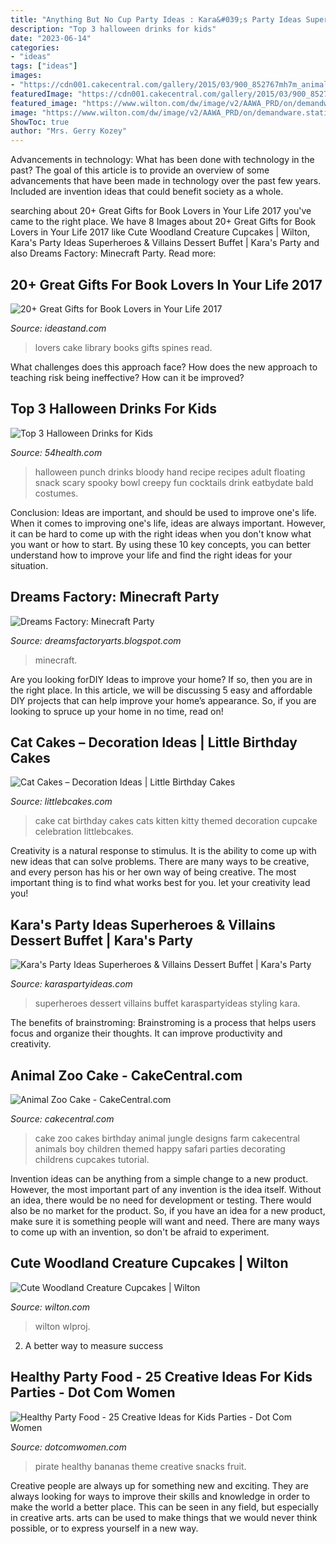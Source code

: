 ```yaml
---
title: "Anything But No Cup Party Ideas : Kara&#039;s Party Ideas Superheroes &amp; Villains Dessert Buffet"
description: "Top 3 halloween drinks for kids"
date: "2023-06-14"
categories:
- "ideas"
tags: ["ideas"]
images:
- "https://cdn001.cakecentral.com/gallery/2015/03/900_852767mh7m_animal-zoo-cake.jpg"
featuredImage: "https://cdn001.cakecentral.com/gallery/2015/03/900_852767mh7m_animal-zoo-cake.jpg"
featured_image: "https://www.wilton.com/dw/image/v2/AAWA_PRD/on/demandware.static/-/Sites-wilton-project-master/default/dwc2b63fd4/images/project/WLPROJ-9465/Woodland_Cupcakes_Porcupine_.jpg?sw=1440&amp;sh=750&amp;sm=fit"
image: "https://www.wilton.com/dw/image/v2/AAWA_PRD/on/demandware.static/-/Sites-wilton-project-master/default/dwc2b63fd4/images/project/WLPROJ-9465/Woodland_Cupcakes_Porcupine_.jpg?sw=1440&amp;sh=750&amp;sm=fit"
ShowToc: true
author: "Mrs. Gerry Kozey"
---
```



Advancements in technology: What has been done with technology in the past?
The goal of this article is to provide an overview of some advancements that have been made in technology over the past few years. Included are invention ideas that could benefit society as a whole.

	

		
searching about 20+ Great Gifts for Book Lovers in Your Life 2017 you've came to the right place. We have 8 Images about 20+ Great Gifts for Book Lovers in Your Life 2017 like Cute Woodland Creature Cupcakes | Wilton, Kara&#039;s Party Ideas Superheroes &amp; Villains Dessert Buffet | Kara&#039;s Party and also Dreams Factory: Minecraft Party. Read more:
		
    
## 20+ Great Gifts For Book Lovers In Your Life 2017

<img loading=lazy src="https://ideastand.com/wp-content/uploads/2015/11/gifts-for-book-lovers/6-gifts-for-book-lovers.jpg" onerror="this.onerror=null;this.src='https://tse3.mm.bing.net/th?id=OIP.ea7KFJ49Oh6Pq_OuhfN53AHaLG&amp;pid=15.1';" alt="20+ Great Gifts for Book Lovers in Your Life 2017">

_Source: ideastand.com_

>lovers cake library books gifts spines read. 

	

What challenges does this approach face?
How does the new approach to teaching risk being ineffective? How can it be improved?

    
## Top 3 Halloween Drinks For Kids

<img loading=lazy src="https://54health.com/images/2014/08/Bloody-Punch-with-a-floating-hand.jpg" onerror="this.onerror=null;this.src='https://tse3.mm.bing.net/th?id=OIP.rO2Sh2zbpfLUk1foq7bTxgAAAA&amp;pid=15.1';" alt="Top 3 Halloween Drinks for Kids">

_Source: 54health.com_

>halloween punch drinks bloody hand recipe recipes adult floating snack scary spooky bowl creepy fun cocktails drink eatbydate bald costumes. 

	

Conclusion: Ideas are important, and should be used to improve one's life.
When it comes to improving one's life, ideas are always important. However, it can be hard to come up with the right ideas when you don't know what you want or how to start. By using these 10 key concepts, you can better understand how to improve your life and find the right ideas for your situation.

    
## Dreams Factory: Minecraft Party

<img loading=lazy src="http://2.bp.blogspot.com/-Nzy522soJLo/VI5CG4sYHXI/AAAAAAAABbs/e9NG8tMvtvg/s1600/PC020854.JPG" onerror="this.onerror=null;this.src='https://tse3.mm.bing.net/th?id=OIP._Mn9FBudSvvYc1gUm0uOQgHaJ4&amp;pid=15.1';" alt="Dreams Factory: Minecraft Party">

_Source: dreamsfactoryarts.blogspot.com_

>minecraft. 

	

Are you looking forDIY Ideas to improve your home? If so, then you are in the right place. In this article, we will be discussing 5 easy and affordable DIY projects that can help improve your home’s appearance. So, if you are looking to spruce up your home in no time, read on!

    
## Cat Cakes – Decoration Ideas | Little Birthday Cakes

<img loading=lazy src="https://www.littlebcakes.com/wp-content/uploads/2014/01/Cat-Birthday-Cake.png" onerror="this.onerror=null;this.src='https://tse3.mm.bing.net/th?id=OIP.sM53cHVsaajfUOmN8QJ2hgHaGR&amp;pid=15.1';" alt="Cat Cakes – Decoration Ideas | Little Birthday Cakes">

_Source: littlebcakes.com_

>cake cat birthday cakes cats kitten kitty themed decoration cupcake celebration littlebcakes. 

	

Creativity is a natural response to stimulus. It is the ability to come up with new ideas that can solve problems. There are many ways to be creative, and every person has his or her own way of being creative. The most important thing is to find what works best for you. let your creativity lead you!

    
## Kara&#039;s Party Ideas Superheroes &amp; Villains Dessert Buffet | Kara&#039;s Party

<img loading=lazy src="https://karaspartyideas.com/wp-content/uploads/2016/06/Superheroes-Villains-Dessert-Buffet-via-Karas-Party-Ideas-KarasPartyIdeas.com14.jpg" onerror="this.onerror=null;this.src='https://tse1.mm.bing.net/th?id=OIP.0XM0tR07AnEk4yjkushUHgHaLH&amp;pid=15.1';" alt="Kara&#039;s Party Ideas Superheroes &amp; Villains Dessert Buffet | Kara&#039;s Party">

_Source: karaspartyideas.com_

>superheroes dessert villains buffet karaspartyideas styling kara. 

	

The benefits of brainstroming:
Brainstroming is a process that helps users focus and organize their thoughts. It can improve productivity and creativity.

    
## Animal Zoo Cake - CakeCentral.com

<img loading=lazy src="https://cdn001.cakecentral.com/gallery/2015/03/900_852767mh7m_animal-zoo-cake.jpg" onerror="this.onerror=null;this.src='https://tse3.mm.bing.net/th?id=OIP.dj-NodBzD51J_6B7noC3HAHaJ4&amp;pid=15.1';" alt="Animal Zoo Cake - CakeCentral.com">

_Source: cakecentral.com_

>cake zoo cakes birthday animal jungle designs farm cakecentral animals boy children themed happy safari parties decorating childrens cupcakes tutorial. 

	

Invention ideas can be anything from a simple change to a new product. However, the most important part of any invention is the idea itself. Without an idea, there would be no need for development or testing. There would also be no market for the product. So, if you have an idea for a new product, make sure it is something people will want and need. There are many ways to come up with an invention, so don't be afraid to experiment.

    
## Cute Woodland Creature Cupcakes | Wilton

<img loading=lazy src="https://www.wilton.com/dw/image/v2/AAWA_PRD/on/demandware.static/-/Sites-wilton-project-master/default/dwc2b63fd4/images/project/WLPROJ-9465/Woodland_Cupcakes_Porcupine_.jpg?sw=1440&amp;sh=750&amp;sm=fit" onerror="this.onerror=null;this.src='https://tse3.mm.bing.net/th?id=OIP.lNOg8T14zo3B6ml1e3NnYAHaHa&amp;pid=15.1';" alt="Cute Woodland Creature Cupcakes | Wilton">

_Source: wilton.com_

>wilton wlproj. 

	

2. A better way to measure success

    
## Healthy Party Food - 25 Creative Ideas For Kids Parties - Dot Com Women

<img loading=lazy src="http://www.dotcomwomen.com/wp-content/uploads/2015/07/pirate-bananas.jpg" onerror="this.onerror=null;this.src='https://tse2.mm.bing.net/th?id=OIP.obsb4nGrjwftRG3C8cdKeQHaKi&amp;pid=15.1';" alt="Healthy Party Food - 25 Creative Ideas for Kids Parties - Dot Com Women">

_Source: dotcomwomen.com_

>pirate healthy bananas theme creative snacks fruit. 

	

Creative people are always up for something new and exciting. They are always looking for ways to improve their skills and knowledge in order to make the world a better place. This can be seen in any field, but especially in creative arts. arts can be used to make things that we would never think possible, or to express yourself in a new way.

